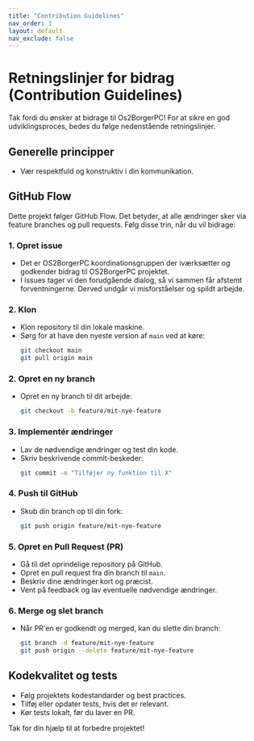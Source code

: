 ```yaml
---
title: "Contribution Guidelines"
nav_order: 1
layout: default
nav_exclude: false
---
```


# Retningslinjer for bidrag (Contribution Guidelines)

Tak fordi du ønsker at bidrage til Os2BorgerPC! For at sikre en god udviklingsproces, bedes du følge nedenstående retningslinjer.

## Generelle principper
- Vær respektfuld og konstruktiv i din kommunikation.

## GitHub Flow
Dette projekt følger GitHub Flow. Det betyder, at alle ændringer sker via feature branches og pull requests. Følg disse trin, når du vil bidrage:

### 1. Opret issue
- Det er OS2BorgerPC koordinationsgruppen der iværksætter og godkender bidrag til OS2BorgerPC projektet.
- I issues tager vi den forudgående dialog, så vi sammen får afstemt forventningerne. Derved undgår vi misforståelser og spildt arbejde.

### 2. Klon
- Klon repository til din lokale maskine.
- Sørg for at have den nyeste version af `main` ved at køre:
  ```sh
  git checkout main
  git pull origin main
  ```

### 2. Opret en ny branch
- Opret en ny branch til dit arbejde:
  ```sh
  git checkout -b feature/mit-nye-feature
  ```

### 3. Implementér ændringer
- Lav de nødvendige ændringer og test din kode.
- Skriv beskrivende commit-beskeder:
  ```sh
  git commit -m "Tilføjer ny funktion til X"
  ```

### 4. Push til GitHub
- Skub din branch op til din fork:
  ```sh
  git push origin feature/mit-nye-feature
  ```

### 5. Opret en Pull Request (PR)
- Gå til det oprindelige repository på GitHub.
- Opret en pull request fra din branch til `main`.
- Beskriv dine ændringer kort og præcist.
- Vent på feedback og lav eventuelle nødvendige ændringer.

### 6. Merge og slet branch
- Når PR'en er godkendt og merged, kan du slette din branch:
  ```sh
  git branch -d feature/mit-nye-feature
  git push origin --delete feature/mit-nye-feature
  ```

## Kodekvalitet og tests
- Følg projektets kodestandarder og best practices.
- Tilføj eller opdater tests, hvis det er relevant.
- Kør tests lokalt, før du laver en PR.


Tak for din hjælp til at forbedre projektet!

